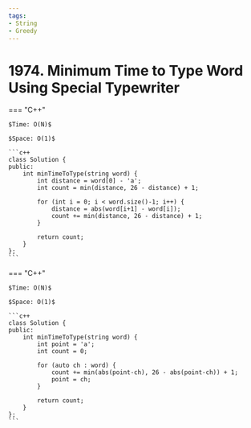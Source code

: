 ```yaml
---
tags:
- String
- Greedy
---
```



# 1974. Minimum Time to Type Word Using Special Typewriter

=== "C++"

    $Time: O(N)$

    $Space: O(1)$

    ```c++
    class Solution {
    public:
        int minTimeToType(string word) {
            int distance = word[0] - 'a';
            int count = min(distance, 26 - distance) + 1;

            for (int i = 0; i < word.size()-1; i++) {
                distance = abs(word[i+1] - word[i]);
                count += min(distance, 26 - distance) + 1;
            }

            return count;
        }
    };
    ```
=== "C++"

    $Time: O(N)$

    $Space: O(1)$

    ```c++
    class Solution {
    public:
        int minTimeToType(string word) {
            int point = 'a';
            int count = 0;

            for (auto ch : word) {
                count += min(abs(point-ch), 26 - abs(point-ch)) + 1;
                point = ch;
            }

            return count;
        }
    };
    ```